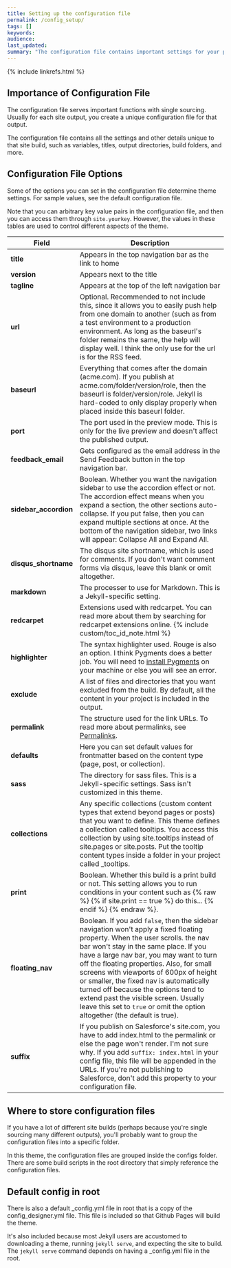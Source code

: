 ```yaml
---
title: Setting up the configuration file 
permalink: /config_setup/
tags: []
keywords: 
audience: 
last_updated: 
summary: "The configuration file contains important settings for your project. Some of the values you set here affect the display and functionality of the theme." 
---
```

{% include linkrefs.html %} 


## Importance of Configuration File

The configuration file serves important functions with single sourcing. Usually for each site output, you create a unique configuration file for that output. 

The configuration file contains all the settings and other details unique to that site build, such as variables, titles, output directories, build folders, and more.

## Configuration File Options

Some of the options you can set in the configuration file determine theme settings. For sample values, see the default configuration file.

Note that you can arbitrary key value pairs in the configuration file, and then you can access them through `site.yourkey`. However, the values in these tables are used to control different aspects of the theme.

| Field | Description |
|-------|-----------|
| **title**    | Appears in the top navigation bar as the link to home    |       
| **version**    |  Appears next to the title  |
| **tagline**   |  Appears at the top of the left navigation bar   |      
| **url**    | Optional. Recommended to not include this, since it allows you to easily push help from one domain to another (such as from a test environment to a production environment. As long as the baseurl's folder remains the same, the help will display well. I think the only use for the url is for the RSS feed.    |      
| **baseurl**    | Everything that comes after the domain (acme.com). If you publish at acme.com/folder/version/role, then the baseurl is folder/version/role. Jekyll is hard-coded to only display properly when placed inside this baseurl folder.    |         
| **port**    | The port used in the preview mode. This is only for the live preview and doesn't affect the published output.   |         
| **feedback_email**    | Gets configured as the email address in the Send Feedback button in the top navigation bar.    |        
| **sidebar_accordion**    | Boolean. Whether you want the navigation sidebar to use the accordion effect or not. The accordion effect means when you expand a section, the other sections auto-collapse. If you put false, then you can expand multiple sections at once. At the bottom of the navigation sidebar, two links will appear: Collapse All and Expand All.    |         
| **disqus_shortname**    | The disqus site shortname, which is used for comments. If you don't want comment forms via disqus, leave this blank or omit altogether.    |         
| **markdown**    | The processer to use for Markdown. This is a Jekyll-specific setting.    |     
| **redcarpet**    | Extensions used with redcarpet. You can read more about them by searching for redcarpet extensions online. {% include custom/toc_id_note.html %}    |          
| **highlighter**    | The syntax highlighter used. Rouge is also an option. I think Pygments does a better job. You will need to [install Pygments](http://pygments.org/download/) on your machine or else you will see an error.  |         
| **exclude**    | A list of files and directories that you want excluded from the build. By default, all the content in your project is included in the output.    |       
| **permalink**    |  The structure used for the link URLs. To read more about permalinks, see [Permalinks](http://jekyllrb.com/docs/permalinks/).   |          
|  **defaults**   | Here you can set default values for frontmatter based on the content type (page, post, or collection).    |          
|  **sass**   | The directory for sass files. This is a Jekyll-specific settings. Sass isn't customized in this theme.    |        
|  **collections**   |  Any specific collections (custom content types that extend beyond pages or posts) that you want to define. This theme defines a collection called tooltips. You access this collection by using site.tooltips instead of site.pages or site.posts. Put the tooltip content types inside a folder in your project called \_tooltips.                
|  **print**  | Boolean. Whether this build is a print build or not. This setting allows you to run conditions in your content such as {% raw %} {% if site.print == true %} do this... {% endif %} {% endraw %}.   |     
| **floating_nav** | Boolean. If you add `false`, then the sidebar navigation won't apply a fixed floating property. When the user scrolls. the nav bar won't stay in the same place. If you have a large nav bar, you may want to turn off the floating properties. Also, for small screens with viewports of 600px of height or smaller, the fixed nav is automatically turned off because the options tend to extend past the visible screen. Usually leave this set to `true` or omit the option altogether (the default is true).
| **suffix** | If you publish on Salesforce's site.com, you have to add index.html to the permalink or else the page won't render. I'm not sure why. If you add `suffix: index.html` in your config file, this file will be appended in the URLs. If you're not publishing to Salesforce, don't add this property to your configuration file.

## Where to store configuration files

If you have a lot of different site builds (perhaps because you're single sourcing many different outputs), you'll probably want to group the configuration files into a specific folder. 

In this theme, the configuration files are grouped inside the configs folder. There are some build scripts in the root directory that simply reference the configuration files.

## Default config in root

There is also a default \_config.yml file in root that is a copy of the config_designer.yml file. This file is included so that Github Pages will build the theme. 

It's also included because most Jekyll users are accustomed to downloading a theme, running `jekyll serve`, and expecting the site to build. The `jekyll serve` command depends on having a _config.yml file in the root.




